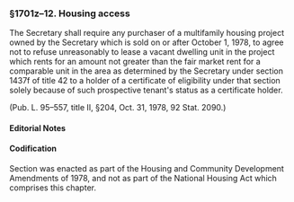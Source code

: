 ### §1701z–12. Housing access ###

The Secretary shall require any purchaser of a multifamily housing project owned by the Secretary which is sold on or after October 1, 1978, to agree not to refuse unreasonably to lease a vacant dwelling unit in the project which rents for an amount not greater than the fair market rent for a comparable unit in the area as determined by the Secretary under section 1437f of title 42 to a holder of a certificate of eligibility under that section solely because of such prospective tenant's status as a certificate holder.

(Pub. L. 95–557, title II, §204, Oct. 31, 1978, 92 Stat. 2090.)

#### **Editorial Notes** ####

#### Codification ####

Section was enacted as part of the Housing and Community Development Amendments of 1978, and not as part of the National Housing Act which comprises this chapter.